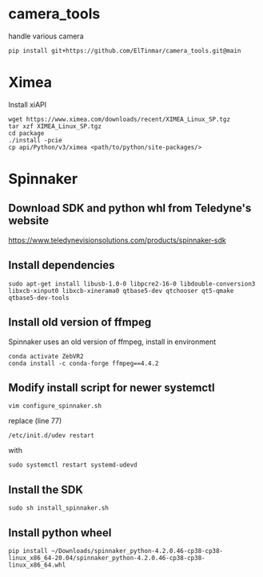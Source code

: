 # camera_tools

handle various camera

```
pip install git+https://github.com/ElTinmar/camera_tools.git@main
```

# Ximea

Install xiAPI

```
wget https://www.ximea.com/downloads/recent/XIMEA_Linux_SP.tgz
tar xzf XIMEA_Linux_SP.tgz
cd package
./install -pcie
cp api/Python/v3/ximea <path/to/python/site-packages/>
```

# Spinnaker


## Download SDK and python whl from Teledyne's website

https://www.teledynevisionsolutions.com/products/spinnaker-sdk

## Install dependencies

```
sudo apt-get install libusb-1.0-0 libpcre2-16-0 libdouble-conversion3 libxcb-xinput0 libxcb-xinerama0 qtbase5-dev qtchooser qt5-qmake qtbase5-dev-tools
```

## Install old version of ffmpeg

Spinnaker uses an old version of ffmpeg, install in environment

```
conda activate ZebVR2
conda install -c conda-forge ffmpeg==4.4.2
```


## Modify install script for newer systemctl

```
vim configure_spinnaker.sh
```

replace (line 77)

```
/etc/init.d/udev restart
```

with 

```
sudo systemctl restart systemd-udevd
```

## Install the SDK 

```
sudo sh install_spinnaker.sh
```

## Install python wheel

```
pip install ~/Downloads/spinnaker_python-4.2.0.46-cp38-cp38-linux_x86_64-20.04/spinnaker_python-4.2.0.46-cp38-cp38-linux_x86_64.whl
```
